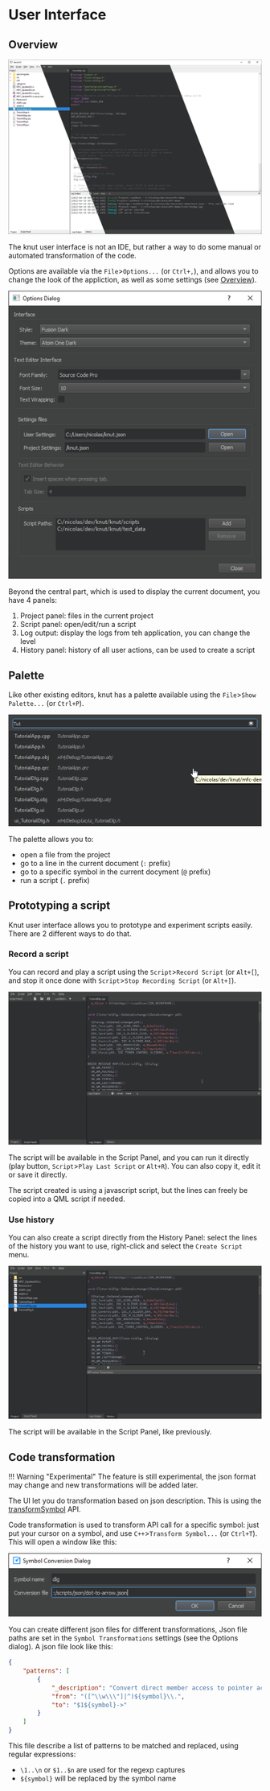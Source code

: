 # User Interface

## Overview

![Knut User Interface](gui-knut.png)

The knut user interface is not an IDE, but rather a way to do some manual or automated transformation of the code.

Options are available via the `File`>`Options...` (or `Ctrl+,`), and allows you to change the look of the appliction, as well as some settings (see [Overview](overview.md)).

![Knut Options Dialog](gui-options.png)

Beyond the central part, which is used to display the current document, you have 4 panels:

1. Project panel: files in the current project
2. Script panel: open/edit/run a script
3. Log output: display the logs from teh application, you can change the level
4. History panel: history of all user actions, can be used to create a script

## Palette

Like other existing editors, knut has a palette available using the `File`>`Show Palette...` (or `Ctrl+P`).

![Knut palette](gui-palette.png)

The palette allows you to:
- open a file from the project
- go to a line in the current document (`:` prefix)
- go to a specific symbol in the current docyment (`@` prefix)
- run a script (`.` prefix)

## Prototyping a script

Knut user interface allows you to prototype and experiment scripts easily. There are 2 different ways to do that.

### Record a script

You can record and play a script using the `Script`>`Record Script` (or `Alt+[`), and stop it once done with `Script`>`Stop Recording Script` (or `Alt+]`).

![Knut recording script](gui-recordscript.gif)

The script will be available in the Script Panel, and you can run it directly (play button, `Script`>`Play Last Script` or `Alt+R`). You can also copy it, edit it or save it directly.

The script created is using a javascript script, but the lines can freely be copied into a QML script if needed.

### Use history

You can also create a script directly from the History Panel: select the lines of the history you want to use, right-click and select the `Create Script` menu.

![Knut create script from history](gui-historyscript.gif)

The script will be available in the Script Panel, like previously.

## Code transformation

!!! Warning "Experimental"
    The feature is still experimental, the json format may change and new transformations will be added later.

The UI let you do transformation based on json description. This is using the [transformSymbol](../API/script/lspdocument.md#transformSymbol) API.

Code transformation is used to transform API call for a specific symbol: just put your cursor on a symbol, and use `C++`>`Transform Symbol...` (or `Ctrl+T`). This will open a window like this:

![Knut transform dialog](gui-transform.png)

You can create different json files for different transformations, Json file paths are set in the `Symbol Transformations` settings (see the Options dialog). A json file look like this:

```json
{
    "patterns": [
        {
            "_description": "Convert direct member access to pointer access",
            "from": "([^\\w\\\"]|^)${symbol}\\.",
            "to": "$1${symbol}->"
        }
    ]
}
```

This file describe a list of patterns to be matched and replaced, using regular expressions:

- `\1..\n` or `$1..$n` are used for the regexp captures
- `${symbol}` will be replaced by the symbol name
